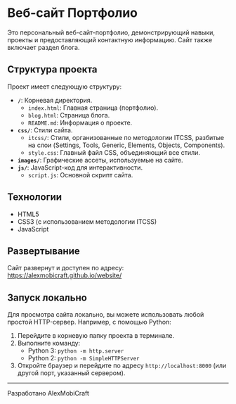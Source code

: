 # Веб-сайт Портфолио

Это персональный веб-сайт-портфолио, демонстрирующий навыки, проекты и предоставляющий контактную информацию. Сайт также включает раздел блога.

## Структура проекта

Проект имеет следующую структуру:

- **`/`**: Корневая директория.
  - `index.html`: Главная страница (портфолио).
  - `blog.html`: Страница блога.
  - `README.md`: Информация о проекте.
- **`css/`**: Стили сайта.
  - `itcss/`: Стили, организованные по методологии ITCSS, разбитые на слои (Settings, Tools, Generic, Elements, Objects, Components).
  - `style.css`: Главный файл CSS, объединяющий все стили.
- **`images/`**: Графические ассеты, используемые на сайте.
- **`js/`**: JavaScript-код для интерактивности.
  - `script.js`: Основной скрипт сайта.

## Технологии

- HTML5
- CSS3 (с использованием методологии ITCSS)
- JavaScript

## Развертывание

Сайт развернут и доступен по адресу: https://alexmobicraft.github.io/website/

## Запуск локально

Для просмотра сайта локально, вы можете использовать любой простой HTTP-сервер. Например, с помощью Python:

1. Перейдите в корневую папку проекта в терминале.
2. Выполните команду:
   - Python 3: `python -m http.server`
   - Python 2: `python -m SimpleHTTPServer`
3. Откройте браузер и перейдите по адресу `http://localhost:8000` (или другой порт, указанный сервером).

---
Разработано AlexMobiCraft
